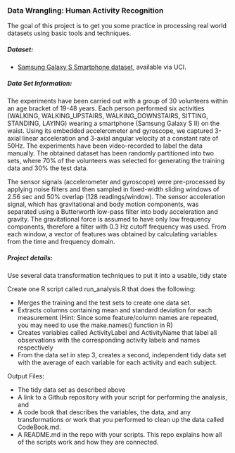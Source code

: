 ### Data Wrangling: Human Activity Recognition

The goal of this project is to get you some practice in processing real world datasets using basic tools and techniques. 

##### Dataset:

- [Samsung Galaxy S Smartphone dataset](http://archive.ics.uci.edu/ml/datasets/Human+Activity+Recognition+Using+Smartphones), available via UCI.

##### Data Set Information:

The experiments have been carried out with a group of 30 volunteers within an age bracket of 19-48 years. Each person performed six activities (WALKING, WALKING_UPSTAIRS, WALKING_DOWNSTAIRS, SITTING, STANDING, LAYING) wearing a smartphone (Samsung Galaxy S II) on the waist. Using its embedded accelerometer and gyroscope, we captured 3-axial linear acceleration and 3-axial angular velocity at a constant rate of 50Hz. The experiments have been video-recorded to label the data manually. The obtained dataset has been randomly partitioned into two sets, where 70% of the volunteers was selected for generating the training data and 30% the test data. 

The sensor signals (accelerometer and gyroscope) were pre-processed by applying noise filters and then sampled in fixed-width sliding windows of 2.56 sec and 50% overlap (128 readings/window). The sensor acceleration signal, which has gravitational and body motion components, was separated using a Butterworth low-pass filter into body acceleration and gravity. The gravitational force is assumed to have only low frequency components, therefore a filter with 0.3 Hz cutoff frequency was used. From each window, a vector of features was obtained by calculating variables from the time and frequency domain.

##### Project details:

Use several data transformation techniques to put it into a usable, tidy state

Create one R script called run_analysis.R that does the following:
- Merges the training and the test sets to create one data set.
- Extracts columns containing mean and standard deviation for each measurement (Hint: Since some feature/column names are repeated, you may need to use the make.names() function in R)
- Creates variables called ActivityLabel and ActivityName that label all observations with the corresponding activity labels and names respectively
- From the data set in step 3, creates a second, independent tidy data set with the average of each variable for each activity and each subject.

Output Files:
- The tidy data set as described above
- A link to a Github repository with your script for performing the analysis, and
- A code book that describes the variables, the data, and any transformations or work that you performed to clean up the data called CodeBook.md.
- A README.md in the repo with your scripts. This repo explains how all of the scripts work and how they are connected. 
